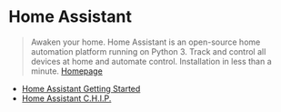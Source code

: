 # Home Assistant

> Awaken your home. Home Assistant is an open-source home automation platform running on Python 3. Track and control all devices at home and automate control. Installation in less than a minute. [Homepage](https://home-assistant.io/)

- [Home Assistant Getting Started](https://home-assistant.io/getting-started/)
- [Home Assistant C.H.I.P.](https://home-assistant.io/blog/2016/07/06/pocketchip-running-home-assistant/)
